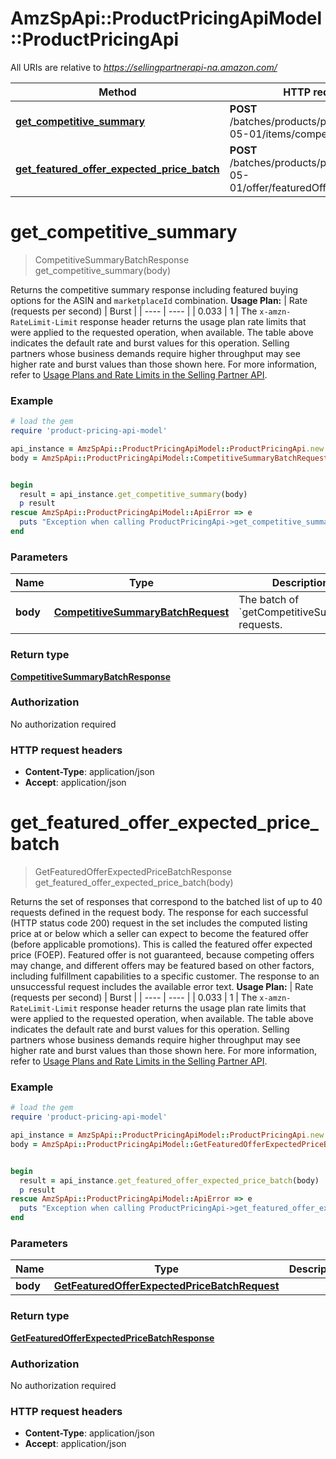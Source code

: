 # AmzSpApi::ProductPricingApiModel::ProductPricingApi

All URIs are relative to *https://sellingpartnerapi-na.amazon.com/*

Method | HTTP request | Description
------------- | ------------- | -------------
[**get_competitive_summary**](ProductPricingApi.md#get_competitive_summary) | **POST** /batches/products/pricing/2022-05-01/items/competitiveSummary | 
[**get_featured_offer_expected_price_batch**](ProductPricingApi.md#get_featured_offer_expected_price_batch) | **POST** /batches/products/pricing/2022-05-01/offer/featuredOfferExpectedPrice | 

# **get_competitive_summary**
> CompetitiveSummaryBatchResponse get_competitive_summary(body)



Returns the competitive summary response including featured buying options for the ASIN and `marketplaceId` combination.  **Usage Plan:**  | Rate (requests per second) | Burst | | ---- | ---- | | 0.033 | 1 |  The `x-amzn-RateLimit-Limit` response header returns the usage plan rate limits that were applied to the requested operation, when available. The table above indicates the default rate and burst values for this operation. Selling partners whose business demands require higher throughput may see higher rate and burst values than those shown here. For more information, refer to [Usage Plans and Rate Limits in the Selling Partner API](https://developer-docs.amazon.com/sp-api/docs/usage-plans-and-rate-limits-in-the-sp-api).

### Example
```ruby
# load the gem
require 'product-pricing-api-model'

api_instance = AmzSpApi::ProductPricingApiModel::ProductPricingApi.new
body = AmzSpApi::ProductPricingApiModel::CompetitiveSummaryBatchRequest.new # CompetitiveSummaryBatchRequest | The batch of `getCompetitiveSummary` requests.


begin
  result = api_instance.get_competitive_summary(body)
  p result
rescue AmzSpApi::ProductPricingApiModel::ApiError => e
  puts "Exception when calling ProductPricingApi->get_competitive_summary: #{e}"
end
```

### Parameters

Name | Type | Description  | Notes
------------- | ------------- | ------------- | -------------
 **body** | [**CompetitiveSummaryBatchRequest**](CompetitiveSummaryBatchRequest.md)| The batch of &#x60;getCompetitiveSummary&#x60; requests. | 

### Return type

[**CompetitiveSummaryBatchResponse**](CompetitiveSummaryBatchResponse.md)

### Authorization

No authorization required

### HTTP request headers

 - **Content-Type**: application/json
 - **Accept**: application/json



# **get_featured_offer_expected_price_batch**
> GetFeaturedOfferExpectedPriceBatchResponse get_featured_offer_expected_price_batch(body)



Returns the set of responses that correspond to the batched list of up to 40 requests defined in the request body. The response for each successful (HTTP status code 200) request in the set includes the computed listing price at or below which a seller can expect to become the featured offer (before applicable promotions). This is called the featured offer expected price (FOEP). Featured offer is not guaranteed, because competing offers may change, and different offers may be featured based on other factors, including fulfillment capabilities to a specific customer. The response to an unsuccessful request includes the available error text.  **Usage Plan:**  | Rate (requests per second) | Burst | | ---- | ---- | | 0.033 | 1 |  The `x-amzn-RateLimit-Limit` response header returns the usage plan rate limits that were applied to the requested operation, when available. The table above indicates the default rate and burst values for this operation. Selling partners whose business demands require higher throughput may see higher rate and burst values than those shown here. For more information, refer to [Usage Plans and Rate Limits in the Selling Partner API](https://developer-docs.amazon.com/sp-api/docs/usage-plans-and-rate-limits-in-the-sp-api).

### Example
```ruby
# load the gem
require 'product-pricing-api-model'

api_instance = AmzSpApi::ProductPricingApiModel::ProductPricingApi.new
body = AmzSpApi::ProductPricingApiModel::GetFeaturedOfferExpectedPriceBatchRequest.new # GetFeaturedOfferExpectedPriceBatchRequest | 


begin
  result = api_instance.get_featured_offer_expected_price_batch(body)
  p result
rescue AmzSpApi::ProductPricingApiModel::ApiError => e
  puts "Exception when calling ProductPricingApi->get_featured_offer_expected_price_batch: #{e}"
end
```

### Parameters

Name | Type | Description  | Notes
------------- | ------------- | ------------- | -------------
 **body** | [**GetFeaturedOfferExpectedPriceBatchRequest**](GetFeaturedOfferExpectedPriceBatchRequest.md)|  | 

### Return type

[**GetFeaturedOfferExpectedPriceBatchResponse**](GetFeaturedOfferExpectedPriceBatchResponse.md)

### Authorization

No authorization required

### HTTP request headers

 - **Content-Type**: application/json
 - **Accept**: application/json



